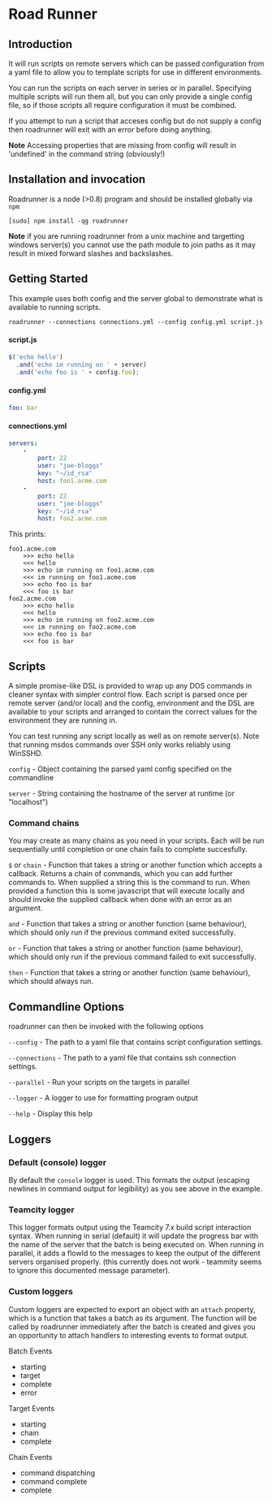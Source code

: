 # Road Runner

## Introduction

It will run scripts on remote servers which can be passed configuration from a
yaml file to allow you to template scripts for use in different environments.

You can run the scripts on each server in series or in parallel.  Specifying
multiple scripts will run them all, but you can only provide a single config
file, so if those scripts all require configuration it must be combined.

If you attempt to run a script that acceses config but do not supply a config
then roadrunner will exit with an error before doing anything.

**Note** Accessing properties that are missing from config will result in
'undefined' in the command string (obviously!)

## Installation and invocation

Roadrunner is a node (>0.8) program and should be installed globally via `npm`

```
[sudo] npm install -qg roadrunner
```

**Note** if you are running roadrunner from a unix machine and targetting
windows server(s) you cannot use the path module to join paths as it may
result in  mixed forward slashes and backslashes.

## Getting Started

This example uses both config and the server global to demonstrate what is
available to running scripts.

`roadrunner --connections connections.yml --config config.yml script.js`

#### script.js

```javascript
$('echo hello')
  .and('echo im running on ' + server)
  .and('echo foo is ' + config.foo);
```

#### config.yml

```yaml
foo: bar
```

#### connections.yml

```yaml
servers:
    -
        port: 22
        user: "joe-bloggs"
        key: "~/id_rsa"
        host: foo1.acme.com
    -
        port: 22
        user: "joe-bloggs"
        key: "~/id_rsa"
        host: foo2.acme.com
```

This prints:

```
foo1.acme.com
	>>> echo hello
	<<< hello
	>>> echo im running on foo1.acme.com
	<<< im running on foo1.acme.com
	>>> echo foo is bar
	<<< foo is bar
foo2.acme.com
	>>> echo hello
	<<< hello
	>>> echo im running on foo2.acme.com
	<<< im running on foo2.acme.com
	>>> echo foo is bar
	<<< foo is bar
```

## Scripts

A simple promise-like DSL is provided to wrap up any DOS commands in cleaner
syntax with simpler control flow.  Each script is parsed once per remote server
(and/or local) and the config, environment and the DSL are available to your
scripts and arranged to contain the correct values for the environment they are
running in.

You can test running any script locally as well as on remote server(s). Note
that running msdos commands over SSH only works reliably using WinSSHD.

``config`` - Object containing the parsed yaml config specified on the
commandline

``server`` - String containing the hostname of the server at runtime (or
"localhost")

### Command chains

You may create as many chains as you need in your scripts.  Each will be run
sequentially until completion or one chain fails to complete succesfully.

``$`` or ``chain`` - Function that takes a string or another function which
accepts a callback.  Returns a chain of commands, which you can add further
commands to. When supplied a string this is the command to run.  When provided
a function this is some javascript that will execute locally and should invoke
the supplied callback when done with an error as an argument.

``and`` - Function that takes a string or another function (same behaviour),
which should only run if the previous command exited successfully.

``or`` - Function that takes a string or another function (same behaviour),
which should only run if the previous command failed to exit successfully.

``then`` - Function that takes a string or another function (same behaviour),
which should always run.

## Commandline Options

roadrunner can then be invoked with the following options

``--config`` - The path to a yaml file that contains script configuration
settings.

``--connections`` - The path to a yaml file that contains ssh connection
settings.

``--parallel`` -  Run your scripts on the targets in parallel

``--logger`` - A logger to use for formatting program output

``--help`` - Display this help

## Loggers

### Default (console) logger

By default the `console` logger is used.  This formats the output (escaping
newlines in command output for legibility) as you see above in the
example.

### Teamcity logger

This logger formats output using the Teamcity 7.x build script interaction
syntax.  When running in serial (default) it will update the progress bar with
the name of the server that the batch is being executed on.  When running in
parallel, it adds a flowId to the messages to keep the output of the different
servers organised properly.  (this currently does not work - teammity seems to
ignore this documented message parameter).

### Custom loggers

Custom loggers are expected to export an object with an `attach` property, which
is a function that takes a batch as its argument. The function will be called by
roadrunner immediately after the batch is created and gives you an opportunity
to attach handlers to interesting events to format output.


Batch Events

- starting
- target
- complete
- error

Target Events

- starting
- chain
- complete

Chain Events

- command dispatching
- command complete
- complete


